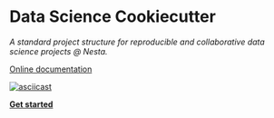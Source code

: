 # Data Science Cookiecutter

_A standard project structure for reproducible and collaborative data science projects @ Nesta._

[Online documentation](http://nestauk.github.io/ds-cookiecutter)

[![asciicast](https://asciinema.org/a/XYp6l2hknMVWWPbI76Qq8BTiq.svg)](https://asciinema.org/a/XYp6l2hknMVWWPbI76Qq8BTiq)

[**Get started**](docs/docs/quickstart.md)

